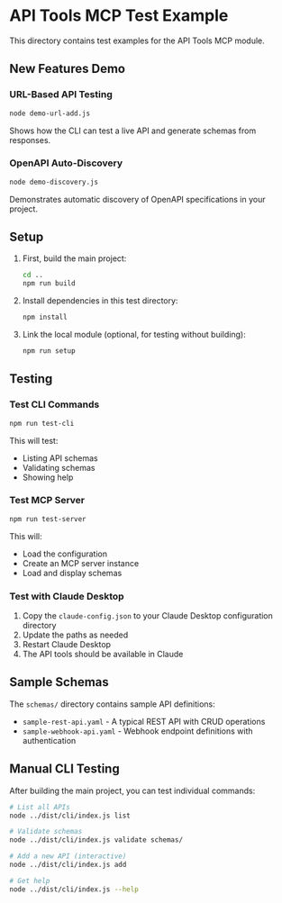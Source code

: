 # API Tools MCP Test Example

This directory contains test examples for the API Tools MCP module.

## New Features Demo

### URL-Based API Testing
```bash
node demo-url-add.js
```
Shows how the CLI can test a live API and generate schemas from responses.

### OpenAPI Auto-Discovery
```bash
node demo-discovery.js
```
Demonstrates automatic discovery of OpenAPI specifications in your project.

## Setup

1. First, build the main project:
   ```bash
   cd ..
   npm run build
   ```

2. Install dependencies in this test directory:
   ```bash
   npm install
   ```

3. Link the local module (optional, for testing without building):
   ```bash
   npm run setup
   ```

## Testing

### Test CLI Commands

```bash
npm run test-cli
```

This will test:
- Listing API schemas
- Validating schemas
- Showing help

### Test MCP Server

```bash
npm run test-server
```

This will:
- Load the configuration
- Create an MCP server instance
- Load and display schemas

### Test with Claude Desktop

1. Copy the `claude-config.json` to your Claude Desktop configuration directory
2. Update the paths as needed
3. Restart Claude Desktop
4. The API tools should be available in Claude

## Sample Schemas

The `schemas/` directory contains sample API definitions:

- `sample-rest-api.yaml` - A typical REST API with CRUD operations
- `sample-webhook-api.yaml` - Webhook endpoint definitions with authentication

## Manual CLI Testing

After building the main project, you can test individual commands:

```bash
# List all APIs
node ../dist/cli/index.js list

# Validate schemas
node ../dist/cli/index.js validate schemas/

# Add a new API (interactive)
node ../dist/cli/index.js add

# Get help
node ../dist/cli/index.js --help
```